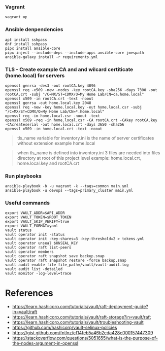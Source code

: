 ### Vagrant

```
vagrant up
```

### Ansible denpendencies

```
apt install sshpass
dnf install sshpass
pipx install ansible-core
pipx inject --include-deps --include-apps ansible-core jmespath
ansible-galaxy install -r requirements.yml
```

### TLS - Create example CA and and wilcard certiticate (home.local) for servers

```
openssl genrsa -des3 -out rootCA.key 4096
openssl req -x509 -new -nodes -key rootCA.key -sha256 -days 7300 -out rootCA.crt -subj "/C=MX/ST=CDMX/O=My Home Lab/CN=ca.home.local"
openssl x509 -in rootCA.crt -text -noout
openssl genrsa -out home.local.key 2048
openssl req -new -key home.local.key -out home.local.csr -subj "/C=MX/ST=CDMX/O=My Home Lab/CN=*.home.local"
openssl req -in home.local.csr -noout -text
openssl x509 -req -in home.local.csr -CA rootCA.crt -CAkey rootCA.key -CAcreateserial -out home.local.crt -days 3650 -sha256
openssl x509 -in home.local.crt -text -noout
```

> tls_name variable for inventory.ini is the name of server certificates without extension example home.local

> when tls_name is defined into inventory.ini 3 files are needed into files directory at root of this project level example: home.local.crt, home.local.key and rootCA.crt

### Run playbooks

```
ansible-playbook -b -u vagrant -k --tags=common main.yml
ansible-playbook -u devops --tags=primary_cluster main.yml
```

### Useful commands

```
export VAULT_ADDR=$API_ADDR
export VAULT_TOKEN=$ROOT_TOKEN
export VAULT_SKIP_VERIFY=true
export VAULT_FORMAT=yaml
vault status
vault operator init -status
vault operator init -key-shares=3 -key-threshold=2 > tokens.yml
vault operator unseal $UNSEAL_KEY
vault operator raft list-peers
vault operator members
vault operator raft snapshot save backup.snap
vault operator raft snapshot restore -force backup.snap
vault audit enable file file_path=/vault/vault-audit.log
vault audit list -detailed
vault monitor -log-level=trace
``` 

# References

* https://learn.hashicorp.com/tutorials/vault/raft-deployment-guide?in=vault/raft
* https://learn.hashicorp.com/tutorials/vault/raft-storage?in=vault/raft
* https://learn.hashicorp.com/tutorials/vault/troubleshooting-vault
* https://github.com/hashicorp/vault-selinux-policies
* https://gist.github.com/fntlnz/cf14feb5a46b2eda428e000157447309
* https://stackoverflow.com/questions/5051655/what-is-the-purpose-of-the-nodes-argument-in-openssl
